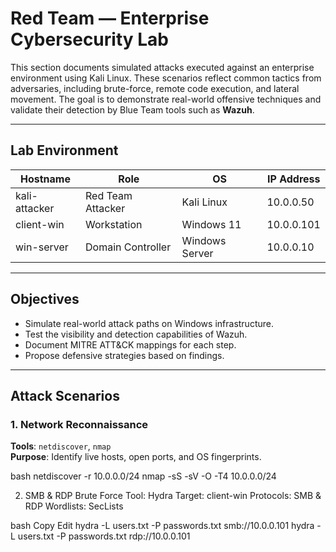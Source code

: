 #  Red Team — Enterprise Cybersecurity Lab

This section documents simulated attacks executed against an enterprise environment using Kali Linux. These scenarios reflect common tactics from adversaries, including brute-force, remote code execution, and lateral movement. The goal is to demonstrate real-world offensive techniques and validate their detection by Blue Team tools such as **Wazuh**.

---

##  Lab Environment

| Hostname      | Role              | OS             | IP Address |
|---------------|-------------------|----------------|------------|
| kali-attacker | Red Team Attacker | Kali Linux     | 10.0.0.50  |
| client-win    | Workstation       | Windows 11     | 10.0.0.101 |
| win-server    | Domain Controller | Windows Server | 10.0.0.10  |

---

##  Objectives

- Simulate real-world attack paths on Windows infrastructure.
- Test the visibility and detection capabilities of Wazuh.
- Document MITRE ATT&CK mappings for each step.
- Propose defensive strategies based on findings.

---

##  Attack Scenarios

### 1. Network Reconnaissance

**Tools**: `netdiscover`, `nmap`  
**Purpose**: Identify live hosts, open ports, and OS fingerprints.

bash
netdiscover -r 10.0.0.0/24
nmap -sS -sV -O -T4 10.0.0.0/24

2. SMB & RDP Brute Force
Tool: Hydra
Target: client-win
Protocols: SMB & RDP
Wordlists: SecLists

bash
Copy
Edit
hydra -L users.txt -P passwords.txt smb://10.0.0.101
hydra -L users.txt -P passwords.txt rdp://10.0.0.101

